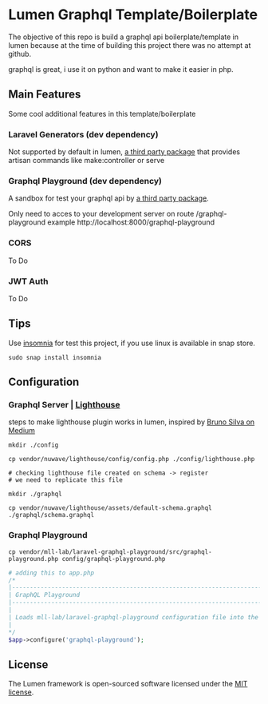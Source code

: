 # Lumen Graphql Template/Boilerplate

The objective of this repo is build a graphql api boilerplate/template in lumen because at the time of building this project there was no attempt at github.

graphql is great, i use it on python and want to make it easier in php.

## Main Features

Some cool additional features in this template/boilerplate

### Laravel Generators (dev dependency)

Not supported by default in lumen, [a third party package](https://github.com/flipboxstudio/lumen-generator) that provides artisan commands like make:controller or serve

### Graphql Playground (dev dependency)

A sandbox for test your graphql api by [a third party package](https://github.com/mll-lab/laravel-graphql-playground).

Only need to acces to your development server on route /graphql-playground example http://localhost:8000/graphql-playground


### CORS

To Do

### JWT Auth

To Do

## Tips

Use [insomnia](https://insomnia.rest/) for test this project, if you use linux is available in snap store.

```shellscript
sudo snap install insomnia
```


## Configuration

### Graphql Server | [Lighthouse](https://lighthouse-php.com/)


steps to make lighthouse plugin works in lumen, inspired by [Bruno Silva on Medium](https://medium.com/@bsilva0x87/how-to-configure-laravel-lumen-with-lighthouse-php-graphql-ad63b8273321)

```shellscript
mkdir ./config

cp vendor/nuwave/lighthouse/config/config.php ./config/lighthouse.php

# checking lighthouse file created on schema -> register
# we need to replicate this file

mkdir ./graphql

cp vendor/nuwave/lighthouse/assets/default-schema.graphql ./graphql/schema.graphql

```

### Graphql Playground

```shellscript
cp vendor/mll-lab/laravel-graphql-playground/src/graphql-playground.php config/graphql-playground.php
```

```php
# adding this to app.php
/*
|--------------------------------------------------------------------------
| GraphQL Playground
|--------------------------------------------------------------------------
|
| Loads mll-lab/laravel-graphql-playground configuration file into the application.
|
*/
$app->configure('graphql-playground');
```

## License

The Lumen framework is open-sourced software licensed under the [MIT license](https://opensource.org/licenses/MIT).
